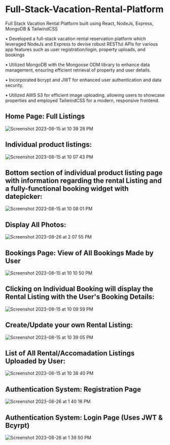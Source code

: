 # Full-Stack-Vacation-Rental-Platform
Full Stack Vacation Rental Platform built using React, NodeJs, Express, MongoDB &amp; TailwindCSS

• Developed a full-stack vacation rental reservation platform which leveraged NodeJs and Express to devise robust
RESTful APIs for various app features such as user registration/login, property uploads, and bookings

• Utilized MongoDB with the Mongoose ODM library to enhance data management, ensuring efficient retrieval of
property and user details.

• Incorporated bcrypt and JWT for enhanced user authentication and data security.

• Utilized AWS S3 for efficient image uploading, allowing users to showcase properties and employed TailwindCSS for
a modern, responsive frontend.

## Home Page: Full Listings
![Screenshot 2023-08-15 at 10 39 28 PM](https://github.com/jaiphookan20/Full-Stack-Vacation-Rental-Platform/assets/52240311/64c38856-8263-4b04-821d-12728f4e3f9b)

## Individual product listings: 
![Screenshot 2023-08-15 at 10 07 43 PM](https://github.com/jaiphookan20/Full-Stack-Vacation-Rental-Platform/assets/52240311/05af21f9-98e5-4d34-909e-9228051b229a)

## Bottom section of individual product listing page with information regarding the rental Listing and a fully-functional booking widget with datepicker: 
![Screenshot 2023-08-15 at 10 08 01 PM](https://github.com/jaiphookan20/Full-Stack-Vacation-Rental-Platform/assets/52240311/571a8320-7b7e-40bb-9d22-b2a6331ec924)

## Display All Photos: 
![Screenshot 2023-08-26 at 2 07 55 PM](https://github.com/jaiphookan20/Full-Stack-Vacation-Rental-Platform/assets/52240311/8f9d71c8-8834-4442-a44e-16a95ec8d7c8)

## Bookings Page: View of All Bookings Made by User
![Screenshot 2023-08-15 at 10 10 50 PM](https://github.com/jaiphookan20/Full-Stack-Vacation-Rental-Platform/assets/52240311/4b600bcc-8948-48f3-b344-52292af7a89f)

## Clicking on Individual Booking will display the Rental Listing with the User's Booking Details: 
![Screenshot 2023-08-15 at 10 09 59 PM](https://github.com/jaiphookan20/Full-Stack-Vacation-Rental-Platform/assets/52240311/3d30afe3-a12a-4cd8-8e44-f811e20468ac)

## Create/Update your own Rental Listing:
![Screenshot 2023-08-15 at 10 39 05 PM](https://github.com/jaiphookan20/Full-Stack-Vacation-Rental-Platform/assets/52240311/55f43564-ab5e-4218-99b4-20785fd382d2)

## List of All Rental/Accomadation Listings Uploaded by User: 
![Screenshot 2023-08-15 at 10 38 40 PM](https://github.com/jaiphookan20/Full-Stack-Vacation-Rental-Platform/assets/52240311/90fbb097-849f-4d83-85f8-91c789090556)

## Authentication System: Registration Page 
![Screenshot 2023-08-26 at 1 40 18 PM](https://github.com/jaiphookan20/Full-Stack-Vacation-Rental-Platform/assets/52240311/81cc16b1-9b93-4438-a619-0d1323592981)

## Authentication System: Login Page (Uses JWT & Bcyrpt)
![Screenshot 2023-08-26 at 1 39 50 PM](https://github.com/jaiphookan20/Full-Stack-Vacation-Rental-Platform/assets/52240311/96f818ca-cfa9-4cb3-8e48-072cc97b7dcb)






